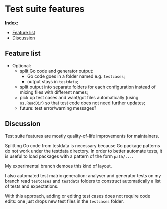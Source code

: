 # Test suite features

**Index:**
- [Feature list](#feature-list)
- [Discussion](#discussion)

## Feature list

- Optional:
    - split Go code and generator output:
        - Go code goes in a folder named e.g. `testcases`;
        - output stays in `testdata`;
    - split output into separate folders for each configuration instead of mixing files with different names;
    - pick up test cases and want/got files automatically (using `os.ReadDir`) so that test code does not need further updates;
    - future: test error/warning messages?

## Discussion

Test suite features are mostly quality-of-life improvements for maintainers.

Splitting Go code from testdata is necessary because Go package patterns do not work under the testdata directory. In order to better automate tests, it is useful to load packages with a pattern of the form `path/...`.

My experimental branch demoes this kind of layout.

I also automated test matrix generation: analyser and generator tests on my branch read `testcases` and `testdata` folders to construct automatically a list of tests and expectations.

With this approach, adding or editing test cases does not require code edits: one just drops new test files in the `testcases` folder.
